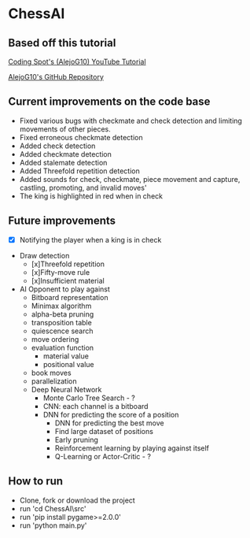 # ChessAI

## Based off this tutorial
[Coding Spot's (AlejoG10) YouTube Tutorial](https://www.youtube.com/watch?v=OpL0Gcfn4B4)


[AlejoG10's GitHub Repository](https://github.com/AlejoG10/python-chess-ai-yt)

## Current improvements on the code base
- Fixed various bugs with checkmate and check detection and limiting movements of other pieces.
- Fixed erroneous checkmate detection
- Added check detection
- Added checkmate detection
- Added stalemate detection
- Added Threefold repetition detection
- Added sounds for check, checkmate, piece movement and capture, castling, promoting, and invalid moves'
- The king is highlighted in red when in check

## Future improvements
- [x] Notifying the player when a king is in check
- Draw detection
  - [x]Threefold repetition
  - [x]Fifty-move rule
  - [x]Insufficient material
- AI Opponent to play against
  - Bitboard representation
  - Minimax algorithm
  - alpha-beta pruning
  - transposition table
  - quiescence search
  - move ordering
  - evaluation function
    - material value
    - positional value
  - book moves
  - parallelization
  - Deep Neural Network
    - Monte Carlo Tree Search - ?
    - CNN: each channel is a bitboard
    - DNN for predicting the score of a position
      - DNN for predicting the best move
      - Find large dataset of positions
      - Early pruning
      - Reinforcement learning by playing against itself
      - Q-Learning or Actor-Critic - ?

## How to run
- Clone, fork or download the project
- run 'cd ChessAI\src'
- run 'pip install pygame>=2.0.0'
- run 'python main.py'